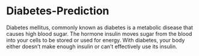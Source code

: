 # Diabetes-Prediction
Diabetes mellitus, commonly known as diabetes is a metabolic disease that causes high blood sugar. The hormone insulin moves sugar from the blood into your cells to be stored or used for energy. With diabetes, your body either doesn’t make enough insulin or can’t effectively use its insulin.
